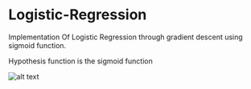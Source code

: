 # Logistic-Regression
Implementation Of Logistic Regression through gradient descent using sigmoid function.



Hypothesis function is the sigmoid function


![alt text](https://raw.githubusercontent.com/shubhi-sareen/Sentiment-Analysis/master/cost.png)
